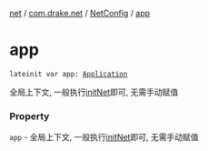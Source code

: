 [net](../../index.md) / [com.drake.net](../index.md) / [NetConfig](index.md) / [app](./app.md)

# app

`lateinit var app: `[`Application`](https://developer.android.com/reference/android/app/Application.html)

全局上下文, 一般执行[initNet](../android.app.-application/init-net.md)即可, 无需手动赋值

### Property

`app` - 全局上下文, 一般执行[initNet](../android.app.-application/init-net.md)即可, 无需手动赋值